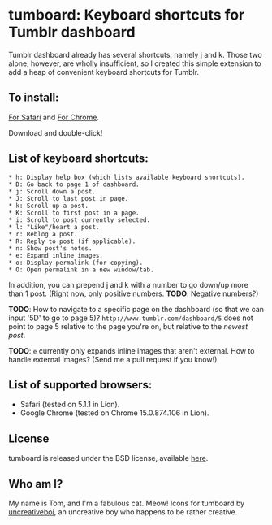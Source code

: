 tumboard: Keyboard shortcuts for Tumblr dashboard
=================================================
Tumblr dashboard already has several shortcuts, namely j and k. Those two alone,
however, are wholly insufficient, so I created this simple extension to add
a heap of convenient keyboard shortcuts for Tumblr.

To install:
-----------
[For Safari][sdl] and [For Chrome][cdl].

[sdl]: https://github.com/downloads/precocity/tumboard/tumboard.safariextz
    "Direct download link for Safari extension"
[cdl]: https://github.com/downloads/precocity/tumboard/tumboard.safariextension.crx
    "Direct download link for Chrome extension"

Download and double-click!

List of keyboard shortcuts:
---------------------------

    * h: Display help box (which lists available keyboard shortcuts).
    * D: Go back to page 1 of dashboard. 
    * j: Scroll down a post.
    * J: Scroll to last post in page.
    * k: Scroll up a post.
    * K: Scroll to first post in a page.
    * i: Scroll to post currently selected.
    * l: "Like"/heart a post.
    * r: Reblog a post.
    * R: Reply to post (if applicable).
    * n: Show post's notes.
    * e: Expand inline images.
    * o: Display permalink (for copying).
    * O: Open permalink in a new window/tab.

In addition, you can prepend j and k with a number to go down/up more than 1
post. (Right now, only positive numbers. __TODO__: Negative numbers?)

__TODO__: How to navigate to a specific page on the dashboard (so that we can
input '5D' to go to page 5)? `http://www.tumblr.com/dashboard/5` does not point
to page 5 relative to the page you're on, but relative to the _newest post_.

__TODO__: `e` currently only expands inline images that aren't external. How to
handle external images? (Send me a pull request if you know!)

List of supported browsers:
---------------------------
 * Safari (tested on 5.1.1 in Lion).
 * Google Chrome (tested on Chrome 15.0.874.106 in Lion).

License
-------
tumboard is released under the BSD license, available [here][li].

[li]: https://raw.github.com/precocity/tumboard/master/LICENSE

Who am I?
---------
My name is Tom, and I'm a fabulous cat. Meow!
Icons for tumboard by [uncreativeboi](http://github.com/uncreativeboi), an
uncreative boy who happens to be rather creative.
